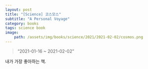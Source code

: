 ```yaml
---
layout: post
title: "[Science] 코스모스"
subtitle: "A Personal Voyage"
category: books
tags: science book
image:
    path: /assets/img/books/science/2021/2021-02-02/cosmos.png
---
```


> “2021-01-16 ~ 2021-02-02”

내가 가장 좋아하는 책.